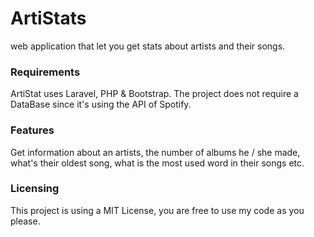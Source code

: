 # ArtiStats
web application that let you get stats about artists and their songs.

### Requirements
ArtiStat uses Laravel, PHP & Bootstrap. The project does not require a DataBase since it's using the API of Spotify.

### Features
Get information about an artists, the number of albums he / she made, what's their oldest song, what is the most used word in their songs etc.

### Licensing
This project is using a MIT License, you are free to use my code as you please.
